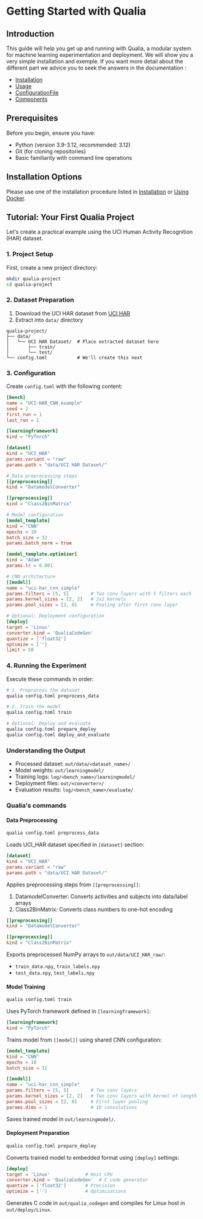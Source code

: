 # Getting Started with Qualia
## Introduction
This guide will help you get up and running with Qualia, a modular system for machine learning experimentation and deployment.
We will show you a very simple installation and exemple. If you want more detail about the different part we advice you to seek the answers in the documentation :
- [Installation](Installation)
- [Usage](Usage.md)
- [ConfigurationFile](ConfigurationFile.md)
- [Components](Components.md)

## Prerequisites

Before you begin, ensure you have:
- Python (version 3.9-3.12, recommended: 3.12)
- Git (for cloning repositories)
- Basic familiarity with command line operations

## Installation Options

Please use one of the installation procedure listed in [Installation](Installation) or [Using Docker](../PackageManagement/UsingDocker.md).

## Tutorial: Your First Qualia Project

Let's create a practical example using the UCI Human Activity Recognition (HAR) dataset.

### 1. Project Setup

First, create a new project directory:

```bash
mkdir qualia-project
cd qualia-project
```

### 2. Dataset Preparation

1. Download the UCI HAR dataset from [UCI HAR](https://archive.ics.uci.edu/ml/datasets/human+activity+recognition+using+smartphones)
2. Extract into `data/` directory
```
qualia-project/
├── data/
│   └── UCI HAR Dataset/  # Place extracted dataset here
│       ├── train/
│       └── test/
└── config.toml           # We'll create this next
```

### 3. Configuration

Create `config.toml` with the following content:

```toml
[bench]
name = "UCI-HAR_CNN_example"
seed = 2
first_run = 1
last_run = 1

[learningframework]
kind = "PyTorch"

[dataset]
kind = "UCI_HAR"
params.variant = "raw"
params.path = "data/UCI HAR Dataset/"

# Data preprocessing steps
[[preprocessing]]
kind = "DatamodelConverter"

[[preprocessing]]
kind = "Class2BinMatrix"

# Model configuration
[model_template]
kind = "CNN"
epochs = 10
batch_size = 32
params.batch_norm = true

[model_template.optimizer]
kind = "Adam"
params.lr = 0.001

# CNN architecture
[[model]]
name = "uci-har_cnn_simple"
params.filters = [5, 5]        # Two conv layers with 5 filters each
params.kernel_sizes = [2, 2]   # 2x2 kernels
params.pool_sizes = [2, 0]     # Pooling after first conv layer

# Optional: Deployment configuration
[deploy]
target = 'Linux'
converter.kind = 'QualiaCodeGen'
quantize = ['float32']
optimize = ['']
limit = 50
```

### 4. Running the Experiment

Execute these commands in order:

```bash
# 1. Preprocess the dataset
qualia config.toml preprocess_data

# 2. Train the model
qualia config.toml train

# Optional: Deploy and evaluate
qualia config.toml prepare_deploy
qualia config.toml deploy_and_evaluate
```

### Understanding the Output

- Processed dataset: `out/data/<dataset_name>/`
- Model weights: `out/learningmodel/`
- Training logs: `log/<bench_name>/learningmodel/`
- Deployment files: `out/<converter>/`
- Evaluation results: `log/<bench_name>/evaluate/`

### Qualia's commands
#### Data Preprocessing
```bash
qualia config.toml preprocess_data
```

Loads UCI_HAR dataset specified in `[dataset]` section:
```toml
[dataset]
kind = "UCI_HAR"
params.variant = "raw"
params.path = "data/UCI HAR Dataset/"
```

Applies preprocessing steps from `[[preprocessing]]`:
1. DatamodelConverter: Converts activities and subjects into data/label arrays
2. Class2BinMatrix: Converts class numbers to one-hot encoding
```toml
[[preprocessing]]
kind = "DatamodelConverter"

[[preprocessing]]
kind = "Class2BinMatrix"
```

Exports preprocessed NumPy arrays to `out/data/UCI_HAR_raw/`:
- `train_data.npy`, `train_labels.npy`
- `test_data.npy`, `test_labels.npy`

#### Model Training
```bash
qualia config.toml train
```

Uses PyTorch framework defined in `[learningframework]`:
```toml
[learningframework]
kind = "PyTorch"
```

Trains model from `[[model]]` using shared CNN configuration:
```toml
[model_template]
kind = "CNN"
epochs = 10
batch_size = 32

[[model]]
name = "uci-har_cnn_simple"
params.filters = [5, 5]        # Two conv layers
params.kernel_sizes = [2, 2]   # Two conv layers with kernel of length 2
params.pool_sizes = [2, 0]     # First layer pooling
params.dims = 1                # 1D convolutions
```

Saves trained model in `out/learningmodel/`.

#### Deployment Preparation
```bash
qualia config.toml prepare_deploy
```

Converts trained model to embedded format using `[deploy]` settings:
```toml
[deploy]
target = 'Linux'             # Host CPU
converter.kind = 'QualiaCodeGen'  # C code generator
quantize = ['float32']       # Precision
optimize = ['']              # Optimizations
```

Generates C code in `out/qualia_codegen` and compiles for Linux host in `out/deploy/Linux`.
